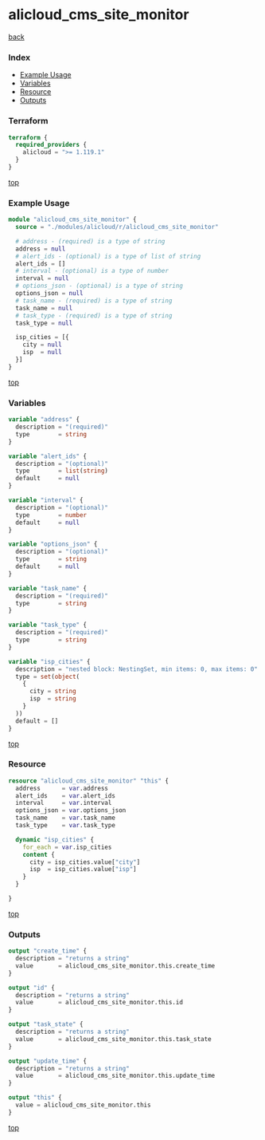 # alicloud_cms_site_monitor

[back](../alicloud.md)

### Index

- [Example Usage](#example-usage)
- [Variables](#variables)
- [Resource](#resource)
- [Outputs](#outputs)

### Terraform

```terraform
terraform {
  required_providers {
    alicloud = ">= 1.119.1"
  }
}
```

[top](#index)

### Example Usage

```terraform
module "alicloud_cms_site_monitor" {
  source = "./modules/alicloud/r/alicloud_cms_site_monitor"

  # address - (required) is a type of string
  address = null
  # alert_ids - (optional) is a type of list of string
  alert_ids = []
  # interval - (optional) is a type of number
  interval = null
  # options_json - (optional) is a type of string
  options_json = null
  # task_name - (required) is a type of string
  task_name = null
  # task_type - (required) is a type of string
  task_type = null

  isp_cities = [{
    city = null
    isp  = null
  }]
}
```

[top](#index)

### Variables

```terraform
variable "address" {
  description = "(required)"
  type        = string
}

variable "alert_ids" {
  description = "(optional)"
  type        = list(string)
  default     = null
}

variable "interval" {
  description = "(optional)"
  type        = number
  default     = null
}

variable "options_json" {
  description = "(optional)"
  type        = string
  default     = null
}

variable "task_name" {
  description = "(required)"
  type        = string
}

variable "task_type" {
  description = "(required)"
  type        = string
}

variable "isp_cities" {
  description = "nested block: NestingSet, min items: 0, max items: 0"
  type = set(object(
    {
      city = string
      isp  = string
    }
  ))
  default = []
}
```

[top](#index)

### Resource

```terraform
resource "alicloud_cms_site_monitor" "this" {
  address      = var.address
  alert_ids    = var.alert_ids
  interval     = var.interval
  options_json = var.options_json
  task_name    = var.task_name
  task_type    = var.task_type

  dynamic "isp_cities" {
    for_each = var.isp_cities
    content {
      city = isp_cities.value["city"]
      isp  = isp_cities.value["isp"]
    }
  }

}
```

[top](#index)

### Outputs

```terraform
output "create_time" {
  description = "returns a string"
  value       = alicloud_cms_site_monitor.this.create_time
}

output "id" {
  description = "returns a string"
  value       = alicloud_cms_site_monitor.this.id
}

output "task_state" {
  description = "returns a string"
  value       = alicloud_cms_site_monitor.this.task_state
}

output "update_time" {
  description = "returns a string"
  value       = alicloud_cms_site_monitor.this.update_time
}

output "this" {
  value = alicloud_cms_site_monitor.this
}
```

[top](#index)